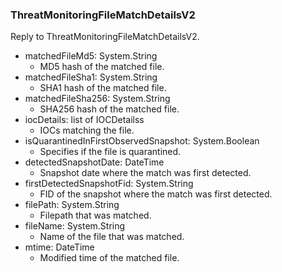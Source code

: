 ### ThreatMonitoringFileMatchDetailsV2
Reply to ThreatMonitoringFileMatchDetailsV2.

- matchedFileMd5: System.String
  - MD5 hash of the matched file.
- matchedFileSha1: System.String
  - SHA1 hash of the matched file.
- matchedFileSha256: System.String
  - SHA256 hash of the matched file.
- iocDetails: list of IOCDetailss
  - IOCs matching the file.
- isQuarantinedInFirstObservedSnapshot: System.Boolean
  - Specifies if the file is quarantined.
- detectedSnapshotDate: DateTime
  - Snapshot date where the match was first detected.
- firstDetectedSnapshotFid: System.String
  - FID of the snapshot where the match was first detected.
- filePath: System.String
  - Filepath that was matched.
- fileName: System.String
  - Name of the file that was matched.
- mtime: DateTime
  - Modified time of the matched file.
